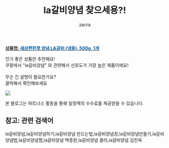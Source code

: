 ﻿---
layout: post
title:  "la갈비양념 찾으세용?!"
author: zacra
categories: [ 아이템 ]
tags: [la갈비양념,la갈비양념하기,la갈비양념 만드는법,la갈비양념장,la갈비양념만들기,la갈비양념법,la갈비양념찜,la갈비양념 백종원,la갈비양념 콜라,la갈비양념 김진옥]
image: https://static.coupangcdn.com/image/retail/images/2020/06/16/15/8/347ecfd5-57a3-4243-84c8-11db6fe2dc32.jpg 
description: "쿠팡에서 la갈비양념 관련 키워드로 가장 고객 선호도가 높은 제품이랍니다."
rating: 4.5
---

<a href="https://link.coupang.com/re/AFFSDP?lptag=AF8407795&pageKey=1710998659&itemId=2912054368&vendorItemId=70900760448&traceid=V0-153-0aa034d703f18425"><b>상품명: <font color='#01579B'>세상편한쿡 양념 LA갈비 (냉동), 500g, 1개</font></b></a>

인기 좋은 상품만 추천해요!<br/>
쿠팡에서 "la갈비양념" 와 관련해서 선호도가 가장 높은 제품이에요!<br/><br/>
무슨 긴 설명이 필요한가요?  
클릭해서 확인해보세요


<a href="https://link.coupang.com/re/AFFSDP?lptag=AF8407795&pageKey=1710998659&itemId=2912054368&vendorItemId=70900760448&traceid=V0-153-0aa034d703f18425"><img src="https://thumbnail9.coupangcdn.com/thumbnails/remote/q89/image/retail/images/2020/06/16/15/2/2ff8f214-91de-4119-8f85-a7beb49dfc07.jpg"></a> 

본 블로그는 파트너스 활동을 통해 일정액의 수수료를 제공받을 수 있습니다.

## 참고: 관련 검색어    
la갈비양념,la갈비양념하기,la갈비양념 만드는법,la갈비양념장,la갈비양념만들기,la갈비양념법,la갈비양념찜,la갈비양념 백종원,la갈비양념 콜라,la갈비양념 김진옥